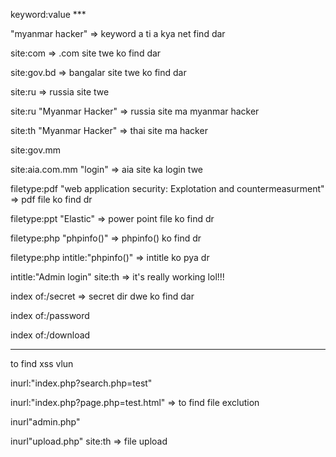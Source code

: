 keyword:value    ***



"myanmar hacker"          => keyword  a ti a kya net find dar

site:com       => .com site twe ko find dar

site:gov.bd     => bangalar site twe ko find dar

site:ru      => russia site twe

site:ru "Myanmar Hacker"     => russia site ma myanmar hacker 

site:th "Myanmar Hacker"     => thai site ma hacker

site:gov.mm 

site:aia.com.mm "login"     => aia site ka login twe

filetype:pdf "web application security: Explotation and countermeasurment"   => pdf file ko find dr

filetype:ppt "Elastic"    => power point file ko find dr

filetype:php "phpinfo()"    => phpinfo() ko find dr

filetype:php intitle:"phpinfo()"   =>  intitle ko pya dr

intitle:"Admin login" site:th   => it's really working lol!!!

index of:/secret    => secret dir dwe ko find dar

index of:/password

index of:/download

-------
to find xss vlun

inurl:"index.php?search.php=test"

inurl:"index.php?page.php=test.html"    => to find file exclution

inurl"admin.php"

inurl"upload.php" site:th   => file upload



